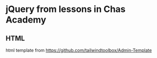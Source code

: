 # jQuery from lessons in Chas Academy

## HTML

html template from https://github.com/tailwindtoolbox/Admin-Template
